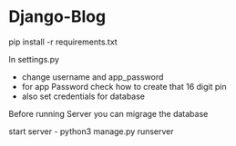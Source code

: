 # Django-Blog
pip install -r requirements.txt

In settings.py 
- change username and app_password
- for app Password check how to create that 16 digit pin
- also set credentials for database

Before running Server you can migrage the database

start server - python3 manage.py runserver